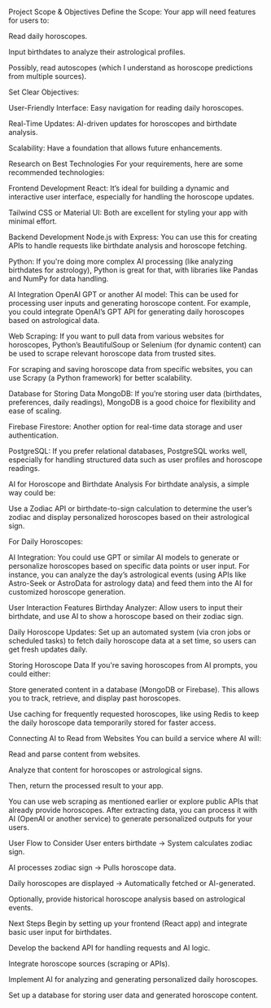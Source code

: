 Project Scope & Objectives
Define the Scope: Your app will need features for users to:

Read daily horoscopes.

Input birthdates to analyze their astrological profiles.

Possibly, read autoscopes (which I understand as horoscope predictions from multiple sources).

Set Clear Objectives:

User-Friendly Interface: Easy navigation for reading daily horoscopes.

Real-Time Updates: AI-driven updates for horoscopes and birthdate analysis.

Scalability: Have a foundation that allows future enhancements.

Research on Best Technologies
For your requirements, here are some recommended technologies:

Frontend Development
React: It’s ideal for building a dynamic and interactive user interface, especially for handling the horoscope updates.

Tailwind CSS or Material UI: Both are excellent for styling your app with minimal effort.

Backend Development
Node.js with Express: You can use this for creating APIs to handle requests like birthdate analysis and horoscope fetching.

Python: If you're doing more complex AI processing (like analyzing birthdates for astrology), Python is great for that, with libraries like Pandas and NumPy for data handling.

AI Integration
OpenAI GPT or another AI model: This can be used for processing user inputs and generating horoscope content. For example, you could integrate OpenAI’s GPT API for generating daily horoscopes based on astrological data.

Web Scraping: If you want to pull data from various websites for horoscopes, Python’s BeautifulSoup or Selenium (for dynamic content) can be used to scrape relevant horoscope data from trusted sites.

For scraping and saving horoscope data from specific websites, you can use Scrapy (a Python framework) for better scalability.

Database for Storing Data
MongoDB: If you’re storing user data (birthdates, preferences, daily readings), MongoDB is a good choice for flexibility and ease of scaling.

Firebase Firestore: Another option for real-time data storage and user authentication.

PostgreSQL: If you prefer relational databases, PostgreSQL works well, especially for handling structured data such as user profiles and horoscope readings.

AI for Horoscope and Birthdate Analysis
For birthdate analysis, a simple way could be:

Use a Zodiac API or birthdate-to-sign calculation to determine the user’s zodiac and display personalized horoscopes based on their astrological sign.

For Daily Horoscopes:

AI Integration: You could use GPT or similar AI models to generate or personalize horoscopes based on specific data points or user input. For instance, you can analyze the day’s astrological events (using APIs like Astro-Seek or AstroData for astrology data) and feed them into the AI for customized horoscope generation.

User Interaction Features
Birthday Analyzer: Allow users to input their birthdate, and use AI to show a horoscope based on their zodiac sign.

Daily Horoscope Updates: Set up an automated system (via cron jobs or scheduled tasks) to fetch daily horoscope data at a set time, so users can get fresh updates daily.

Storing Horoscope Data
If you're saving horoscopes from AI prompts, you could either:

Store generated content in a database (MongoDB or Firebase). This allows you to track, retrieve, and display past horoscopes.

Use caching for frequently requested horoscopes, like using Redis to keep the daily horoscope data temporarily stored for faster access.

Connecting AI to Read from Websites
You can build a service where AI will:

Read and parse content from websites.

Analyze that content for horoscopes or astrological signs.

Then, return the processed result to your app.

You can use web scraping as mentioned earlier or explore public APIs that already provide horoscopes. After extracting data, you can process it with AI (OpenAI or another service) to generate personalized outputs for your users.

User Flow to Consider
User enters birthdate → System calculates zodiac sign.

AI processes zodiac sign → Pulls horoscope data.

Daily horoscopes are displayed → Automatically fetched or AI-generated.

Optionally, provide historical horoscope analysis based on astrological events.

Next Steps
Begin by setting up your frontend (React app) and integrate basic user input for birthdates.

Develop the backend API for handling requests and AI logic.

Integrate horoscope sources (scraping or APIs).

Implement AI for analyzing and generating personalized daily horoscopes.

Set up a database for storing user data and generated horoscope content.
